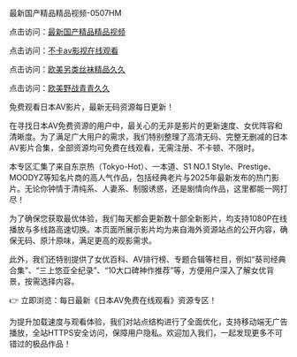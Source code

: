 最新国产精品精品视频-0507HM

点击访问：<a href="https://bered.pages.dev/">最新国产精品精品视频</a>

点击访问：<a href="https://fdhf-454.pages.dev/">不卡av影视在线观看</a>

点击访问：<a href="https://gfd-5xg.pages.dev/">欧美另类丝袜精品久久</a>

点击访问：<a href="https://cfad.pages.dev/">欧美野战青青久久</a>

免费观看日本AV影片，最新无码资源每日更新！

在寻找日本AV免费资源的用户中，最关心的无非是影片的更新速度、女优阵容和清晰度。为了满足广大用户的需求，我们特别整理了高清无码、完整无删减的日本AV影片合集，全部资源均可免费在线观看，无需注册、不卡顿、不限时。

本专区汇集了来自东京热（Tokyo-Hot）、一本道、S1 NO.1 Style、Prestige、MOODYZ等知名片商的高人气作品，包括经典老片与2025年最新发布的热门影片。无论你钟情于清纯系、人妻系、制服诱惑，还是剧情向作品，这里都能一网打尽！

为了确保您获取最优体验，我们每天都会更新数十部全新影片，均支持1080P在线播放与多线路高速切换。本页面所展示影片均为来自海外资源站点的公开内容，确保无码、原汁原味，满足更高的观影需求。

此外，我们还特别提供了女优百科、AV排行榜、专题合辑等栏目，例如“葵司经典合集”、“三上悠亚全纪录”、“10大口碑神作推荐”等，方便用户深入了解女优背景，按需选择内容。

👉 立即浏览：每日最新《日本AV免费在线观看》资源专区！

为提升加载速度与观看体验，我们对站点结构进行了全面优化，支持移动端无广告播放，全站HTTPS安全访问，保障用户隐私。欢迎加入我们，一起发现更多不可错过的极品作品！
<span style="display:none;">[Canonical link](）</span>
